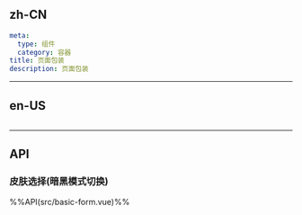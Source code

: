 ## zh-CN
```yaml
meta:
  type: 组件
  category: 容器
title: 页面包装
description: 页面包装
```
---
## en-US
```yaml

```
---


## API

### 皮肤选择(暗黑模式切换)
%%API(src/basic-form.vue)%%

